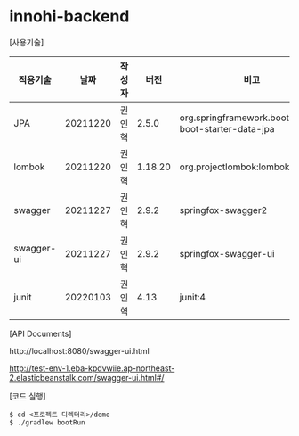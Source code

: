 # innohi-backend

[사용기술]

적용기술|날짜|작성자|버전|비고|
|---|------|---|--|-----|
JPA|20211220|권인혁|2.5.0|org.springframework.boot:spring-boot-starter-data-jpa|
lombok|20211220|권인혁|1.18.20|org.projectlombok:lombok|
swagger|20211227|권인혁|2.9.2|springfox-swagger2|
swagger-ui|20211227|권인혁|2.9.2|springfox-swagger-ui|
junit|20220103|권인혁|4.13|junit:4|

[API Documents]

http://localhost:8080/swagger-ui.html

http://test-env-1.eba-kpdvwiie.ap-northeast-2.elasticbeanstalk.com/swagger-ui.html#/

[코드 실행]

```
$ cd <프로젝트 디렉터리>/demo
$ ./gradlew bootRun
```
